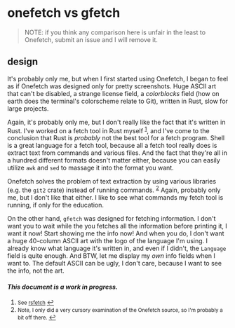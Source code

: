 # onefetch vs gfetch

> NOTE: if you think any comparison here is unfair in the least to Onefetch,
> submit an issue and I will remove it.

## design

It's probably only me, but when I first started using Onefetch, I began to feel
as if Onefetch was designed only for pretty screenshots. Huge ASCII art that
can't be disabled, a strange license field, a *colorblocks* field (how on earth
does the terminal's colorscheme relate to Git), written in Rust, slow for large
projects.

Again, it's probably only me, but I don't really like the fact that it's written
in Rust. I've worked on a fetch tool in Rust myself <sup id="a1">[1](#f1)</sup>,
and I've come to the conclusion that Rust is *probably* not the best tool for a
fetch program. Shell is a great language for a fetch tool, because all a fetch
tool really does is extract text from commands and various files. And the fact
that they're all in a hundred different formats doesn't matter either, because
you can easily utilize `awk` and `sed` to massage it into the format you want.

Onefetch solves the problem of text extraction by using various libraries (e.g.
the `git2` crate) instead of running commands. <sup id="a2">[2](#f2)</sup>
Again, probably only me, but I don't like that either. I like to see what
commands my fetch tool is running, if only for the education.

On the other hand, `gfetch` was designed for fetching information. I don't want
you to wait while the you fetches all the information before printing
it, I want it now! Start showing me the info now! And when you do, I don't want
a huge 40-column ASCII art with the logo of the language I'm using. I already
know what language it's written in, and even if I didn't, the `Language` field
is quite enough. And BTW, let me display my *own* info fields when I want to.
The default ASCII can be ugly, I don't care, because I want to see the info,
not the art.


#### *This document is a work in progress.*

1. <small id="f1"> See [rsfetch](https://github.com/rsfetch/rsfetch) </small>
[↩](#a1)
2. <small id="f2"> Note, I only did a very cursory examination of the Onefetch
source, so I'm probably a bit off there. </small> [↩](#a2)
